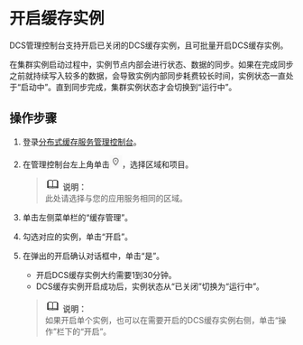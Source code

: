 # 开启缓存实例<a name="ZH-CN_TOPIC_0172214260"></a>

DCS管理控制台支持开启已关闭的DCS缓存实例，且可批量开启DCS缓存实例。

在集群实例启动过程中，实例节点内部会进行状态、数据的同步。如果在完成同步之前就持续写入较多的数据，会导致实例内部同步耗费较长时间，实例状态一直处于“启动中”。直到同步完成，集群实例状态才会切换到“运行中”。

## 操作步骤<a name="section8612224185211"></a>

1.  登录[分布式缓存服务管理控制台](https://console.huaweicloud.com/dcs)。
2.  在管理控制台左上角单击![](figures/icon-region.png)，选择区域和项目。

    >![](public_sys-resources/icon-note.gif) **说明：**   
    >此处请选择与您的应用服务相同的区域。  

3.  单击左侧菜单栏的“缓存管理”。
4.  勾选对应的实例，单击“开启”。
5.  在弹出的开启确认对话框中，单击“是”。

    -   开启DCS缓存实例大约需要1到30分钟。
    -   DCS缓存实例开启成功后，实例状态从“已关闭”切换为“运行中”。

    >![](public_sys-resources/icon-note.gif) **说明：**   
    >如果开启单个实例，也可以在需要开启的DCS缓存实例右侧，单击“操作”栏下的“开启”。  


